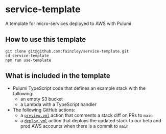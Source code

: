 # service-template

A template for micro-services deployed to AWS with Pulumi

## How to use this template

```
git clone git@github.com:fainzley/service-template.git
cd service-template
npm run use-template
```

## What is included in the template

- Pulumi TypeScript code that defines an example stack with the following:
  - an empty S3 bucket
  - a Lambda with a TypeScript handler
- The following GitHub actions:
  - a [`preview.yml`](./.github/workflows/preview.yml) action that comments a stack diff on PRs to `main`
  - a [`deploy.yml`](./.github/workflows/deploy.yml) action that deploys the updated stack to our beta and prod AWS accounts when there is a commit to `main`
